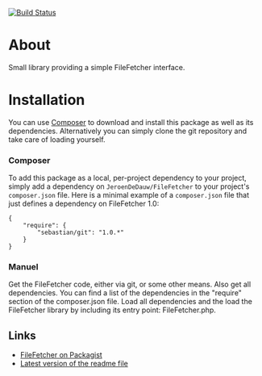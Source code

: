 [![Build Status](https://secure.travis-ci.org/JeroenDeDauw/FileFetcher.png?branch=master)](http://travis-ci.org/JeroenDeDauw/FileFetcher)

About
=====

Small library providing a simple FileFetcher interface.

Installation
============

You can use [Composer](http://getcomposer.org/) to download and install
this package as well as its dependencies. Alternatively you can simply clone
the git repository and take care of loading yourself.

### Composer

To add this package as a local, per-project dependency to your project, simply add a
dependency on `JeroenDeDauw/FileFetcher` to your project's `composer.json` file.
Here is a minimal example of a `composer.json` file that just defines a dependency on
FileFetcher 1.0:

    {
        "require": {
            "sebastian/git": "1.0.*"
        }
    }

### Manuel

Get the FileFetcher code, either via git, or some other means. Also get all dependencies.
You can find a list of the dependencies in the "require" section of the composer.json file.
Load all dependencies and the load the FileFetcher library by including its entry point:
FileFetcher.php.

Links
-----

* [FileFetcher on Packagist](https://packagist.org/packages/jeroen-de-dauw/file-fetcher)
* [Latest version of the readme file](https://github.com/JeroenDeDauw/FileFetcher/blob/master/README.md)